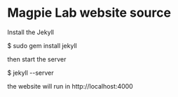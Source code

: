 Magpie Lab website source
===




Install the Jekyll

$ sudo gem install jekyll



then start the server 

$ jekyll --server


the website will run in http://localhost:4000